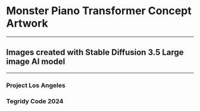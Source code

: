 # Monster Piano Transformer Concept Artwork

***

## Images created with Stable Diffusion 3.5 Large image AI model

***

### Project Los Angeles
### Tegridy Code 2024
